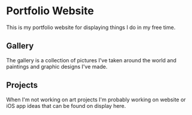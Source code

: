 # Portfolio Website

This is my portfolio website for displaying things I do in my free time.

## Gallery

The gallery is a collection of pictures I've taken around the world and paintings and graphic designs I've made. 

## Projects

When I'm not working on art projects I'm probably working on website or iOS app ideas that can be found on display here.